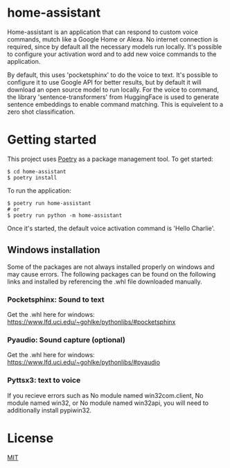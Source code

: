 # home-assistant
Home-assistant is an application that can respond to custom voice commands, mutch like a Google Home or Alexa. No internet connection is required, since by default all the necessary models run locally. It's possible to configure your activation word and to add new voice commands to the application. 

By default, this uses 'pocketsphinx' to do the voice to text. It's possible to configure it to use Google API for better results, but by default it will download an open source model to run locally. For the voice to command, the library 'sentence-transformers' from HuggingFace is used to generate sentence embeddings to enable command matching. This is equivelent to a zero shot classification.  

# Getting started
This project uses [Poetry](https://python-poetry.org/docs/) as a package management tool. 
To get started:
```
$ cd home-assistant
$ poetry install
```
To run the application:
```
$ poetry run home-assistant
# or
$ poetry run python -m home-assistant
```
Once it's started, the default voice activation command is 'Hello Charlie'. 

## Windows installation
Some of the packages are not always installed properly on windows and may cause errors. The following packages can be found on the following links and installed by referencing the .whl file downloaded manually.
### Pocketsphinx: Sound to text
Get the .whl here for windows:
https://www.lfd.uci.edu/~gohlke/pythonlibs/#pocketsphinx

### Pyaudio: Sound capture (optional)
Get the .whl here for windows:
https://www.lfd.uci.edu/~gohlke/pythonlibs/#pyaudio

### Pyttsx3: text to voice
If you recieve errors such as No module named win32com.client, No module named win32, or No module named win32api, you will need to additionally install pypiwin32.

# License
[MIT](https://github.com/marued/home-assistant/blob/main/LICENSE)
